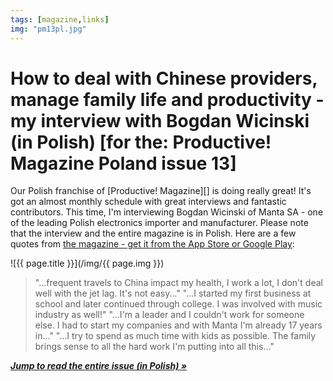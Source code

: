 ```yaml
---
tags: [magazine,links]
img: "pm13pl.jpg"
---
```


# How to deal with Chinese providers, manage family life and productivity - my interview with Bogdan Wicinski (in Polish) [for the: Productive! Magazine Poland issue 13]

Our Polish franchise of [Productive! Magazine][] is doing really great! It's got an almost monthly schedule with great interviews and fantastic contributors. This time, I'm interviewing Bogdan Wicinski of Manta SA - one of the leading Polish electronics importer and manufacturer. 
Please note that the interview and the entire magazine is in Polish. Here are a few quotes from [the magazine - get it from the App Store or Google Play][s]:

<!--More-->

![{{ page.title }}](/img/{{ page.img }})

> "...frequent travels to China impact my health, I work a lot, I don't deal well with the jet lag. It's not easy..."
> "...I started my first business at school and later continued through college. I was involved with music industry as well!"
> "...I'm a leader and I couldn't work for someone else. I had to start my companies and with Manta I'm already 17 years in..."
> "...I try to spend as much time with kids as possible. The family brings sense to all the hard work I'm putting into all this..."

[***Jump to read the entire issue (in Polish) »***][s] 

[s]: http://productivemag.pl/13/
[iMagazine]: http://iMagazine.pl
[Nozbe]: http://nozbe.com/
[#iPadOnly]: https://michael.gratis/ipadonly/
[Productive! Magazine Poland]: http://productivemag.pl/

[n]: https://michael.gratis/nozbe